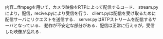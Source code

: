 内容...ffmpegを用いて，カメラ映像をRTPによって配信するコード．
stream.pyにより，配信，recive.pyにより受信を行う．
client.pyは配信を受け取るために配信サーバにリクエストを送信する．
server.pyはRTPストリームを配信するサーバとなっている．
動作が不安定な部分がある．配信は正常に行えるが，受信した映像が乱れる．
